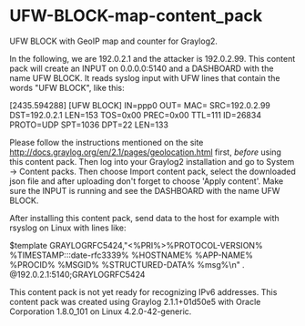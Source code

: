 # UFW-BLOCK-map-content_pack
UFW BLOCK with GeoIP map and counter for Graylog2.

In the following, we are 192.0.2.1 and the attacker is 192.0.2.99. This content pack will create an INPUT on 0.0.0.0:5140 and a DASHBOARD with the name UFW BLOCK. It reads syslog input with UFW lines that contain the words "UFW BLOCK", like this:

[2435.594288] [UFW BLOCK] IN=ppp0 OUT= MAC= SRC=192.0.2.99 DST=192.0.2.1 LEN=153 TOS=0x00 PREC=0x00 TTL=111 ID=26834 PROTO=UDP SPT=1036 DPT=22 LEN=133

Please follow the instructions mentioned on the site http://docs.graylog.org/en/2.1/pages/geolocation.html first, *before* using this content pack. Then log into your Graylog2 installation and go to System -> Content packs. Then choose Import content pack, select the downloaded json file and after uploading don't forget to choose 'Apply content'. Make sure the INPUT is running and see the DASHBOARD with the name UFW BLOCK.

After installing this content pack, send data to the host for example with rsyslog on Linux with lines like:

$template GRAYLOGRFC5424,"<%PRI%>%PROTOCOL-VERSION% %TIMESTAMP:::date-rfc3339% %HOSTNAME% %APP-NAME% %PROCID% %MSGID% %STRUCTURED-DATA% %msg%\n"
*.* @192.0.2.1:5140;GRAYLOGRFC5424

This content pack is not yet ready for recognizing IPv6 addresses. This content pack was created using Graylog 2.1.1+01d50e5 with Oracle Corporation 1.8.0_101 on Linux 4.2.0-42-generic.
